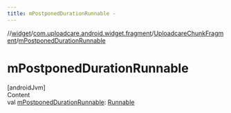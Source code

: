 ```yaml
---
title: mPostponedDurationRunnable -
---
```

//[widget](../../index.md)/[com.uploadcare.android.widget.fragment](../index.md)/[UploadcareChunkFragment](index.md)/[mPostponedDurationRunnable](m-postponed-duration-runnable.md)



# mPostponedDurationRunnable  
[androidJvm]  
Content  
val [mPostponedDurationRunnable](m-postponed-duration-runnable.md): [Runnable](https://developer.android.com/reference/kotlin/java/lang/Runnable.html)  



